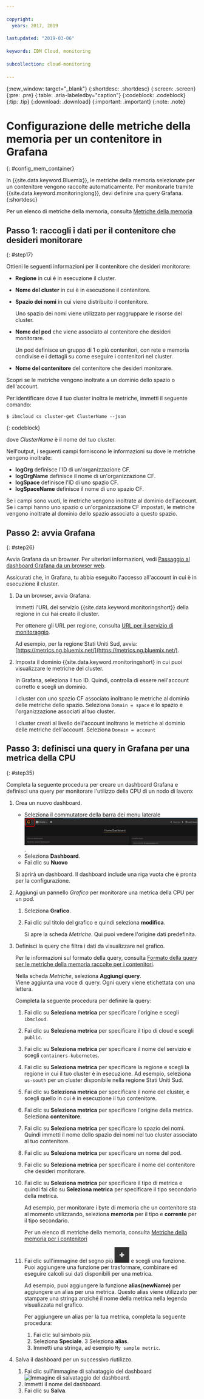 ```yaml
---

copyright:
  years: 2017, 2019

lastupdated: "2019-03-06"

keywords: IBM Cloud, monitoring

subcollection: cloud-monitoring

---
```


{:new_window: target="_blank"}
{:shortdesc: .shortdesc}
{:screen: .screen}
{:pre: .pre}
{:table: .aria-labeledby="caption"}
{:codeblock: .codeblock}
{:tip: .tip}
{:download: .download}
{:important: .important}
{:note: .note}



# Configurazione delle metriche della memoria per un contenitore in Grafana
{: #config_mem_container}

In {{site.data.keyword.Bluemix}}, le metriche della memoria selezionate per un contenitore vengono raccolte automaticamente. Per monitorarle tramite {{site.data.keyword.monitoringlong}}, devi definire una query Grafana. 
{:shortdesc}

Per un elenco di metriche della memoria, consulta [Metriche della memoria](/docs/services/cloud-monitoring/containers/monitoring_containers_ov.html#memory_metrics)


## Passo 1: raccogli i dati per il contenitore che desideri monitorare
{: #step17}

Ottieni le seguenti informazioni per il contenitore che desideri monitorare:

* **Regione** in cui è in esecuzione il cluster.
* **Nome del cluster** in cui è in esecuzione il contenitore. 
* **Spazio dei nomi** in cui viene distribuito il contenitore. 

    Uno spazio dei nomi viene utilizzato per raggruppare le risorse del cluster.
	
* **Nome del pod** che viene associato al contenitore che desideri monitorare. 

    Un pod definisce un gruppo di 1 o più contenitori, con rete e memoria condivise e i dettagli su come eseguire i contenitori nel cluster.
	
* **Nome del contenitore** del contenitore che desideri monitorare.

Scopri se le metriche vengono inoltrate a un dominio dello spazio o dell'account.

Per identificare dove il tuo cluster inoltra le metriche, immetti il seguente comando:

```
$ ibmcloud cs cluster-get ClusterName --json
```
{: codeblock}

dove *ClusterName* è il nome del tuo cluster.

Nell'output, i seguenti campi forniscono le informazioni su dove le metriche vengono inoltrate:

* **logOrg** definisce l'ID di un'organizzazione CF.
* **logOrgName** definisce il nome di un'organizzazione CF.
* **logSpace** definisce l'ID di uno spazio CF.
* **logSpaceName** definisce il nome di uno spazio CF.

Se i campi sono vuoti, le metriche vengono inoltrate al dominio dell'account.
Se i campi hanno uno spazio o un'organizzazione CF impostati, le metriche vengono inoltrate al dominio dello spazio associato a questo spazio.

## Passo 2: avvia Grafana
{: #step26}

Avvia Grafana da un browser. Per ulteriori informazioni, vedi [Passaggio al dashboard Grafana da un browser web](/docs/services/cloud-monitoring/grafana/navigating_grafana.html#launch_grafana_from_browser).

Assicurati che, in Grafana, tu abbia eseguito l'accesso all'account in cui è in esecuzione il cluster. 

1. Da un browser, avvia Grafana. 

    Immetti l'URL del servizio {{site.data.keyword.monitoringshort}} della regione in cui hai creato il cluster. 
    
    Per ottenere gli URL per regione, consulta [URL per il servizio di monitoraggio](/docs/services/cloud-monitoring/monitoring_ov.html#region).

    Ad esempio, per la regione Stati Uniti Sud, avvia: [https://metrics.ng.bluemix.net/](https://metrics.ng.bluemix.net/).

2. Imposta il dominio {{site.data.keyword.monitoringshort} in cui puoi visualizzare le metriche del cluster.

    In Grafana, seleziona il tuo ID. Quindi, controlla di essere nell'account corretto e scegli un dominio.

    I cluster con uno spazio CF associato inoltrano le metriche al dominio delle metriche dello spazio. Seleziona `Domain = space` e lo spazio e l'organizzazione associati al tuo cluster.

    I cluster creati al livello dell'account inoltrano le metriche al dominio delle metriche dell'account. Seleziona `Domain = account`




## Passo 3: definisci una query in Grafana per una metrica della CPU
{: #step35}

Completa la seguente procedura per creare un dashboard Grafana e definisci una query per monitorare l'utilizzo della CPU di un nodo di lavoro:

1. Crea un nuovo dashboard.

    * Seleziona il commutatore della barra dei menu laterale ![Barra di menu laterale Grafana](images/grafana_settings.gif "Barra dei menu laterale Grafana").
    * Seleziona **Dashboard**.
    * Fai clic su **Nuovo**

    Si aprirà un dashboard. Il dashboard include una riga vuota che è pronta per la configurazione.

2. Aggiungi un pannello *Grafico* per monitorare una metrica della CPU per un pod.

    1. Seleziona **Grafico**.

    2. Fai clic sul titolo del grafico e quindi seleziona **modifica**.

        Si apre la scheda *Metriche*. Qui puoi vedere l'origine dati predefinita.

3. Definisci la query che filtra i dati da visualizzare nel grafico. 

    Per le informazioni sul formato della query, consulta [Formato della query per le metriche della memoria raccolte per i contenitori](/docs/services/cloud-monitoring/reference/metrics_format_containers.html#mem_containers).

    Nella scheda *Metriche*, seleziona **Aggiungi query**. <br>Viene aggiunta una voce di query. Ogni query viene etichettata con una lettera.
	
	Completa la seguente procedura per definire la query:

    1. Fai clic su **Seleziona metrica** per specificare l'origine e scegli `ibmcloud`.
    
    2. Fai clic su **Seleziona metrica** per specificare il tipo di cloud e scegli `public`.
    
    3. Fai clic su **Seleziona metrica** per specificare il nome del servizio e scegli `containers-kubernetes`.
	
    4. Fai clic su **Seleziona metrica** per specificare la regione e scegli la regione in cui il tuo cluster è in esecuzione. Ad esempio, seleziona `us-south` per un cluster disponibile nella regione Stati Uniti Sud.
    
    5. Fai clic su **Seleziona metrica** per specificare il nome del cluster, e scegli quello in cui è in esecuzione il tuo contenitore.
		
	6. Fai clic su **Seleziona metrica** per specificare l'origine della metrica. Seleziona **contenitore**.
		
	7. Fai clic su **Seleziona metrica** per specificare lo spazio dei nomi. Quindi immetti il nome dello spazio dei nomi nel tuo cluster associato al tuo contenitore.
		
	8. Fai clic su **Seleziona metrica** per specificare un nome del pod.
	
	9. Fai clic su **Seleziona metrica** per specificare il nome del contenitore che desideri monitorare.
	
	10. Fai clic su **Seleziona metrica** per specificare il tipo di metrica e quindi fai clic su **Seleziona metrica** per specificare il tipo secondario della metrica.
	
	    Ad esempio, per monitorare i byte di memoria che un contenitore sta al momento utilizzando, seleziona **memoria** per il tipo e **corrente** per il tipo secondario.
	
	    Per un elenco di metriche della memoria, consulta [Metriche della memoria per i contenitori](/docs/services/cloud-monitoring/containers/monitoring_containers_ov.html#memory_metrics) 
	
	11. Fai clic sull'immagine del segno più ![Icone Aggiungi](images/grafana_plus_image.gif "Immagine del segno più") e scegli una funzione. Puoi aggiungere una funzione per trasformare, combinare ed eseguire calcoli sui dati disponibili per una metrica.

        Ad esempio, puoi aggiungere la funzione **alias(newName)** per aggiungere un alias per una metrica. Questo alias viene utilizzato per stampare una stringa anziché il nome della metrica nella legenda visualizzata nel grafico.

        Per aggiungere un alias per la tua metrica, completa la seguente procedura:

        1. Fai clic sul simbolo più.
        2. Seleziona **Speciale**.
        3 Seleziona **alias**.
        4. Immetti una stringa, ad esempio `My sample metric`.

4. Salva il dashboard per un successivo riutilizzo.

    1. Fai clic sull'immagine di salvataggio del dashboard ![Immagine di salvataggio del dashboard](images/grafana_save_image.gif "Immagine di salvataggio del dashboard").
    2. Immetti il nome del dashboard.
    3. Fai clic su **Salva**.

	
